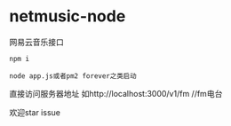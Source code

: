 # netmusic-node
网易云音乐接口

```
npm i

node app.js或者pm2 forever之类启动

```

直接访问服务器地址
如http://localhost:3000/v1/fm //fm电台

欢迎star issue
